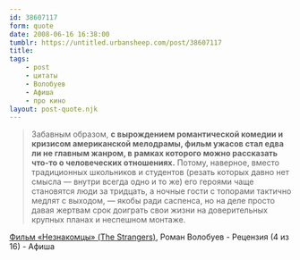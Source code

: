 ```yaml
---
id: 38607117
form: quote
date: 2008-06-16 16:38:00
tumblr: https://untitled.urbansheep.com/post/38607117
title: 
tags:
    - post
    - цитаты
    - Волобуев
    - Афиша
    - про кино
layout: post-quote.njk
---
```


<blockquote>
Забавным образом, <strong>с вырождением романтической комедии и кризисом американской мелодрамы, фильм ужасов стал едва ли не главным жанром, в рамках которого можно рассказать что-то о человеческих отношениях.</strong> Потому, наверное, вместо традиционных школьников и студентов (резать которых давно нет смысла — внутри всегда одно и то же) его героями чаще становятся люди за тридцать, а ночные гости с топорами тактично медлят c выходом, — якобы ради саспенса, но на деле просто давая жертвам срок доиграть свои жизни на доверительных крупных планах и неспешном монтаже.
</blockquote>

<a href="http://www.afisha.ru/review/movies/225985/">Фильм «Незнакомцы» (The Strangers)</a>, Роман Волобуев - Рецензия (4 из 16) - Афиша
